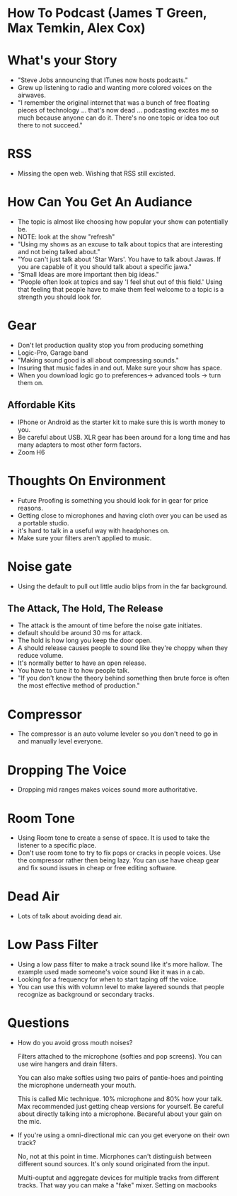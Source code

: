 # How To Podcast (James T Green, Max Temkin, Alex Cox)

# What's your Story
* "Steve Jobs announcing that ITunes now hosts podcasts."
* Grew up listening to radio and wanting more colored voices on the airwaves.
* "I remember the original internet that was a bunch of free floating pieces of
technology ... that's now dead ... podcasting excites me so much because anyone
can do it. There's no one topic or idea too out there to not succeed."

# RSS
* Missing the open web. Wishing that RSS still excisted.

# How Can You Get An Audiance
* The topic is almost like choosing how popular your show can potentially be.
* NOTE: look at the show "refresh"
* "Using my shows as an excuse to talk about topics that are interesting and
not being talked about."
* "You can't just talk about 'Star Wars'. You have to talk about Jawas. If you
are capable of it you should talk about a specific jawa."
* "Small Ideas are more important then big ideas."
* "People often look at topics and say 'I feel shut out of this field.' Using
that feeling that people have to make them feel welcome to a topic is a
strength you should look for.

# Gear
* Don't let production quality stop you from producing something
* Logic-Pro, Garage band
* "Making sound good is all about compressing sounds."
* Insuring that music fades in and out. Make sure your show has space.
* When you download logic go to preferences-> advanced tools -> turn them on.

## Affordable Kits
* IPhone or Android as the starter kit to make sure this is worth money to you.
* Be careful about USB. XLR gear has been around for a long time and has many
adapters to most other form factors.
* Zoom H6

# Thoughts On Environment

* Future Proofing is something you should look for in gear for price
reasons.
* Getting close to microphones and having cloth over you can be used as
a portable studio.
* it's hard to talk in a useful way with headphones on.
* Make sure your filters aren't applied to music.

# Noise gate
* Using the default to pull out little audio blips from in the far background.
## The Attack, The Hold, The Release
* The attack is the amount of time before the noise gate initiates.
* default should be around 30 ms for attack.
* The hold is how long you keep the door open.
* A should release causes people to sound like they're choppy when they reduce
volume.
* It's normally better to have an open release.
* You have to tune it to how people talk.
* "If you don't know the theory behind something then brute force is often the
most effective method of production."

# Compressor
* The compressor is an auto volume leveler so you don't need to go in and
manually level everyone.

# Dropping The Voice
* Dropping mid ranges makes voices sound more authoritative.

# Room Tone
* Using Room tone to create a sense of space. It is used to take the listener
to a specific place.
* Don't use room tone to try to fix pops or cracks in people voices. Use the
compressor rather then being lazy. You can use have cheap gear and fix sound
issues in cheap or free editing software.

# Dead Air
* Lots of talk about avoiding dead air.

# Low Pass Filter
* Using a low pass filter to make a track sound like it's more hallow. The
example used made someone's voice sound like it was in a cab.
* Looking for a frequency for when to start taping off the voice.
* You can use this with volumn level to make layered sounds that people 
recognize as background or secondary tracks.

# Questions

* How do you avoid gross mouth noises?

    Filters attached to the microphone (softies and pop screens). You can use
    wire hangers and drain filters.

    You can also make softies using two pairs of pantie-hoes and pointing the
    microphone underneath your mouth.

    This is called Mic technique. 10% microphone and 80% how your talk. Max 
    recommended just getting cheap versions for yourself. Be careful about
    directly talking into a microphone. Becareful about your gain on the mic.

* If you're using a omni-directional mic can you get everyone on their own 
track?

    No, not at this point in time. Micrphones can't distinguish between
    different sound sources. It's only sound originated from the input.

    Multi-ouptut and aggregate devices for multiple tracks from different
    tracks. That way you can make a "fake" mixer. Setting on macbooks
